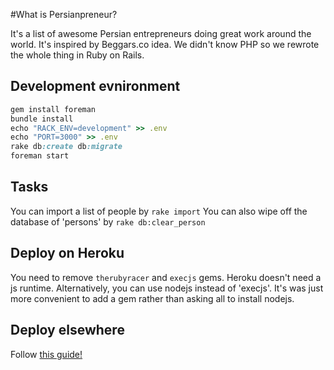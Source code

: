#What is Persianpreneur?

It's a list of awesome Persian entrepreneurs doing great work around the world. It's inspired by Beggars.co idea. We didn't know PHP so we rewrote the whole thing in Ruby on Rails.

## Development evnironment
```Ruby
gem install foreman
bundle install
echo "RACK_ENV=development" >> .env
echo "PORT=3000" >> .env
rake db:create db:migrate
foreman start
```

## Tasks

You can import a list of people by `rake import` You can also wipe off the database of 'persons' by `rake db:clear_person`

## Deploy on Heroku

You need to remove `therubyracer` and `execjs` gems. Heroku doesn't need a js runtime. Alternatively, you can use nodejs instead of 'execjs'. It's was just more convenient to add a gem rather than asking all to install nodejs.

## Deploy elsewhere

Follow [this guide!](https://gorails.com/deploy/ubuntu/14.04)
